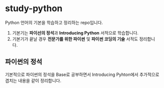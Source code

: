 # study-python

Python 언어의 기본을 학습하고 정리하는 repo입니다.
1. 기본기는 **파이선의 정석**과 **Introducing Python** 서적으로 학습합니다.
2. 기본기가 끝날 경우 **전문가를 위한 파이썬** 및 **파이썬 코딩의 기술** 서적도 정리합니다.


## 파이썬의 정석
기본적으로 파이썬의 정석을 Base로 공부하면서 Introducing Pyhton에서 추가적으로 겹치는 내용을 같이 정리합니다.
